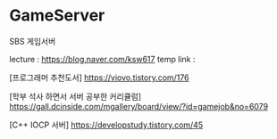 # GameServer
SBS 게임서버

lecture : https://blog.naver.com/ksw617
temp link : 

[프로그래머 추천도서] 		   https://viovo.tistory.com/176 

[학부 석사 하면서 서버 공부한 커리큘럼] 	https://gall.dcinside.com/mgallery/board/view/?id=gamejob&no=6079

[C++ IOCP 서버]				https://developstudy.tistory.com/45

